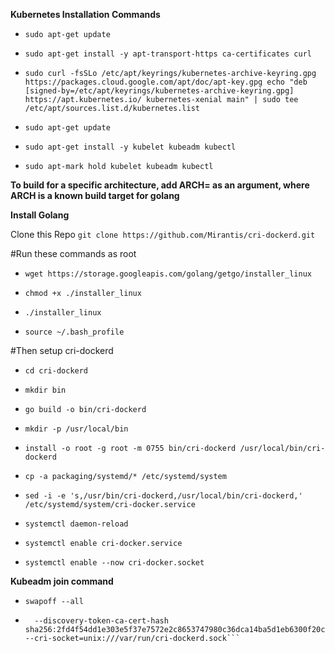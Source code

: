 **Kubernetes Installation Commands**


- `sudo apt-get update`

- `sudo apt-get install -y apt-transport-https ca-certificates curl`

- `sudo curl -fsSLo /etc/apt/keyrings/kubernetes-archive-keyring.gpg https://packages.cloud.google.com/apt/doc/apt-key.gpg echo "deb [signed-by=/etc/apt/keyrings/kubernetes-archive-keyring.gpg] https://apt.kubernetes.io/ kubernetes-xenial main" | sudo tee /etc/apt/sources.list.d/kubernetes.list`

- `sudo apt-get update`

- `sudo apt-get install -y kubelet kubeadm kubectl`

- `sudo apt-mark hold kubelet kubeadm kubectl`

**To build for a specific architecture, add ARCH= as an argument, where ARCH is a known build target for golang**

**Install Golang**

Clone this Repo
	`git clone https://github.com/Mirantis/cri-dockerd.git`

#Run these commands as root

- `wget https://storage.googleapis.com/golang/getgo/installer_linux`

- `chmod +x ./installer_linux`

- `./installer_linux`

- `source ~/.bash_profile`

#Then setup cri-dockerd

- `cd cri-dockerd`

- `mkdir bin`

- `go build -o bin/cri-dockerd`

- `mkdir -p /usr/local/bin`

- `install -o root -g root -m 0755 bin/cri-dockerd /usr/local/bin/cri-dockerd`

- `cp -a packaging/systemd/* /etc/systemd/system`

- `sed -i -e 's,/usr/bin/cri-dockerd,/usr/local/bin/cri-dockerd,' /etc/systemd/system/cri-docker.service`

- `systemctl daemon-reload`

- `systemctl enable cri-docker.service`

- `systemctl enable --now cri-docker.socket`


**Kubeadm join command**

- `swapoff --all`

- ```kubeadm join 192.168.1.140:6443 --token 3nz4mb.jastxq0hguruiwkp \
    --discovery-token-ca-cert-hash sha256:2fd4f54dd1e303e5f37e7572e2c8653747980c36dca14ba5d1eb6300f20cca08 --cri-socket=unix:///var/run/cri-dockerd.sock```